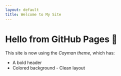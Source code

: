 ```yaml
---
layout: default
title: Welcome to My Site
---
```


# Hello from GitHub Pages 🎉

This site is now using the *Cayman theme*, which has:

- A bold header
- Colored background
- Clean layout
